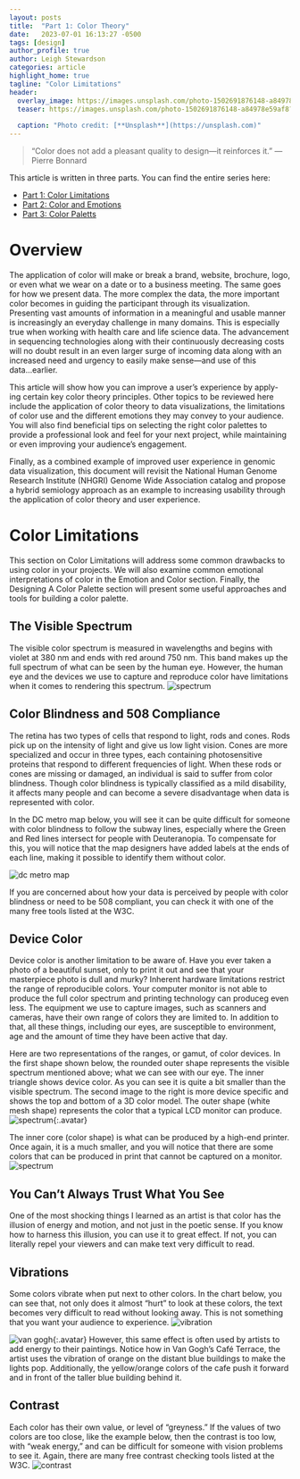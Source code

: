 ```yaml
---
layout: posts
title:  "Part 1: Color Theory"
date:   2023-07-01 16:13:27 -0500
tags: [design]
author_profile: true
author: Leigh Stewardson
categories: article
highlight_home: true
tagline: "Color Limitations"
header:
  overlay_image: https://images.unsplash.com/photo-1502691876148-a84978e59af8?ixlib=rb-4.0.3&ixid=M3wxMjA3fDB8MHxwaG90by1wYWdlfHx8fGVufDB8fHx8fA%3D%3D&auto=format&fit=crop&w=1470&q=80
  teaser: https://images.unsplash.com/photo-1502691876148-a84978e59af8?ixlib=rb-4.0.3&ixid=M3wxMjA3fDB8MHxwaG90by1wYWdlfHx8fGVufDB8fHx8fA%3D%3D&auto=format&fit=crop&w=1470&q=80
  
  caption: "Photo credit: [**Unsplash**](https://unsplash.com)"
---
```


>“Color does not add a pleasant quality to design—it reinforces it.”
— Pierre Bonnard

This article is written in three parts. You can find the entire series here:
* [Part 1: Color Limitations]()
* [Part 2: Color and Emotions]()
* [Part 3: Color Paletts]()

# Overview
The application of color will make or break a brand, website, brochure, logo, or even what we wear on a date or to a business meeting. The same goes for how we present data. The more complex the data, the more important color becomes in guiding the participant through its visualization.
Presenting vast amounts of information in a meaningful and usable manner is increasingly an everyday challenge in many domains. This is especially true when working with health care and life science data. The advancement in sequencing technologies along with their continuously decreasing costs will no doubt result in an even larger surge of incoming data along with an increased need and urgency to easily make sense—and use of this data...earlier.

This article will show how you can improve a user’s experience by apply-
ing certain key color theory principles. Other topics to be reviewed here include the application of color theory to data visualizations, the limitations of color use and the different emotions they may convey to your audience.
You will also find beneficial tips on selecting the right color palettes to provide a professional look and feel for your next project, while maintaining or even improving your audience’s engagement.

Finally, as a combined example of improved user experience in genomic data visualization, this document will revisit the National Human Genome Research Institute (NHGRI) Genome Wide Association catalog and propose a hybrid semiology approach as an example to increasing usability through the application of color theory and user experience.

# Color Limitations
This section on Color Limitations will address some common drawbacks to using color in your projects. We will also examine common emotional interpretations of color in the Emotion and Color section. Finally, the Designing A Color Palette section will present some useful approaches and tools for building a color palette.

## The Visible Spectrum
The visible color spectrum is measured in wavelengths and begins with violet at 380 nm and ends with red around 750 nm. This band makes up the full spectrum of what can be seen by the human eye. However, the human eye and the devices we use to capture and reproduce color have limitations when it comes to rendering this spectrum.
![spectrum](/assets/images/spectrum.png)

## Color Blindness and 508 Compliance
The retina has two types of cells that respond to light, rods and cones. Rods pick up on the intensity of light and give
us low light vision. Cones are more specialized and occur in three types, each containing photosensitive proteins that respond to different frequencies of light. When these rods or cones are missing or damaged, an individual is said to suffer from color blindness. Though color blindness is typically classified as a mild disability, it affects many people and can become a severe disadvantage when data is represented with color.

In the DC metro map below, you will see it can be quite difficult for someone with color blindness to follow the subway lines, especially where the Green and Red lines intersect for people with Deuteranopia. To compensate for this, you will notice that the map designers have added labels at the ends of each line, making it possible to identify them without color.

![dc metro map](/assets/images/dc_metro.png)

If you are concerned about how your data is perceived by people with color blindness or need to be 508 compliant, you can check it with one of the many free tools listed at the W3C.

## Device Color
Device color is another limitation to be aware of. Have you ever taken a photo of a beautiful sunset, only to print it out and see that your masterpiece photo is dull and murky?
Inherent hardware limitations restrict the range
of reproducible colors. Your computer monitor is not able to produce the full color spectrum and printing technology can produceg even less. The equipment we use to capture images, such as scanners and cameras, have their own range of colors they are limited to. In addition to that, all these things, including our eyes, are susceptible to environment, age and the amount of time they have been active that day.



Here are two representations of the ranges, or gamut, of color devices. In the first shape shown below, the rounded outer shape represents the visible spectrum mentioned above; what we can see with our eye. The inner triangle shows device color. As you can see it is quite a bit smaller than the visible spectrum. The second image to the right is more device specific and shows the top and bottom of a 3D color model. The outer shape (white mesh shape) represents the color that a typical LCD monitor can produce.
![spectrum](/assets/images/spectrum3.png){:.avatar} 

The inner core (color shape) is what can be produced by a high-end printer. Once again, it is a much smaller, and you will notice that there are some
colors that can be produced in print that cannot be captured on a monitor.
![spectrum](/assets/images/spectrum2.png) 


## You Can’t Always Trust What You See
One of the most shocking things I learned as an artist is that color has the illusion of energy and motion, and not just in the poetic sense. If you know how to harness this illusion, you can use it to great effect. If not, you can literally repel your viewers and can make text very difficult to read.

## Vibrations
Some colors vibrate when put next to other colors. In the chart below, you can see that, not only does it almost “hurt” to look at these colors, the text becomes very difficult to read without looking away. This is not something that you want your audience to experience.
![vibration](/assets/images/vibration.png)

![van gogh](/assets/images/vangogh.png){:.avatar} 
However, this same effect is often used by artists to add energy to their paintings.
Notice how in Van Gogh’s Café Terrace, the artist uses the vibration of orange on the distant blue buildings to make the lights pop. Additionally, the yellow/orange colors
of the cafe push it forward and in front of the taller blue building behind it.

## Contrast
Each color has their own value, or level of “greyness.” If the values of two colors are too close, like the example below, then the contrast is too low, with
“weak energy,” and can be difficult for someone with vision problems to see it. Again, there are many free contrast checking tools listed at the W3C.
![contrast](/assets/images/contrast.png) 
